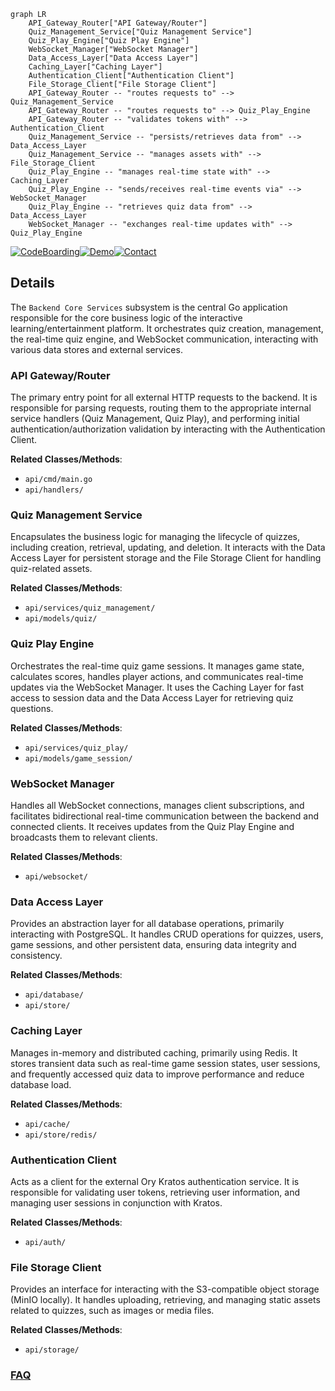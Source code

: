 ```mermaid
graph LR
    API_Gateway_Router["API Gateway/Router"]
    Quiz_Management_Service["Quiz Management Service"]
    Quiz_Play_Engine["Quiz Play Engine"]
    WebSocket_Manager["WebSocket Manager"]
    Data_Access_Layer["Data Access Layer"]
    Caching_Layer["Caching Layer"]
    Authentication_Client["Authentication Client"]
    File_Storage_Client["File Storage Client"]
    API_Gateway_Router -- "routes requests to" --> Quiz_Management_Service
    API_Gateway_Router -- "routes requests to" --> Quiz_Play_Engine
    API_Gateway_Router -- "validates tokens with" --> Authentication_Client
    Quiz_Management_Service -- "persists/retrieves data from" --> Data_Access_Layer
    Quiz_Management_Service -- "manages assets with" --> File_Storage_Client
    Quiz_Play_Engine -- "manages real-time state with" --> Caching_Layer
    Quiz_Play_Engine -- "sends/receives real-time events via" --> WebSocket_Manager
    Quiz_Play_Engine -- "retrieves quiz data from" --> Data_Access_Layer
    WebSocket_Manager -- "exchanges real-time updates with" --> Quiz_Play_Engine
```

[![CodeBoarding](https://img.shields.io/badge/Generated%20by-CodeBoarding-9cf?style=flat-square)](https://github.com/CodeBoarding/GeneratedOnBoardings)[![Demo](https://img.shields.io/badge/Try%20our-Demo-blue?style=flat-square)](https://www.codeboarding.org/demo)[![Contact](https://img.shields.io/badge/Contact%20us%20-%20contact@codeboarding.org-lightgrey?style=flat-square)](mailto:contact@codeboarding.org)

## Details

The `Backend Core Services` subsystem is the central Go application responsible for the core business logic of the interactive learning/entertainment platform. It orchestrates quiz creation, management, the real-time quiz engine, and WebSocket communication, interacting with various data stores and external services.

### API Gateway/Router
The primary entry point for all external HTTP requests to the backend. It is responsible for parsing requests, routing them to the appropriate internal service handlers (Quiz Management, Quiz Play), and performing initial authentication/authorization validation by interacting with the Authentication Client.


**Related Classes/Methods**:

- `api/cmd/main.go`
- `api/handlers/`


### Quiz Management Service
Encapsulates the business logic for managing the lifecycle of quizzes, including creation, retrieval, updating, and deletion. It interacts with the Data Access Layer for persistent storage and the File Storage Client for handling quiz-related assets.


**Related Classes/Methods**:

- `api/services/quiz_management/`
- `api/models/quiz/`


### Quiz Play Engine
Orchestrates the real-time quiz game sessions. It manages game state, calculates scores, handles player actions, and communicates real-time updates via the WebSocket Manager. It uses the Caching Layer for fast access to session data and the Data Access Layer for retrieving quiz questions.


**Related Classes/Methods**:

- `api/services/quiz_play/`
- `api/models/game_session/`


### WebSocket Manager
Handles all WebSocket connections, manages client subscriptions, and facilitates bidirectional real-time communication between the backend and connected clients. It receives updates from the Quiz Play Engine and broadcasts them to relevant clients.


**Related Classes/Methods**:

- `api/websocket/`


### Data Access Layer
Provides an abstraction layer for all database operations, primarily interacting with PostgreSQL. It handles CRUD operations for quizzes, users, game sessions, and other persistent data, ensuring data integrity and consistency.


**Related Classes/Methods**:

- `api/database/`
- `api/store/`


### Caching Layer
Manages in-memory and distributed caching, primarily using Redis. It stores transient data such as real-time game session states, user sessions, and frequently accessed quiz data to improve performance and reduce database load.


**Related Classes/Methods**:

- `api/cache/`
- `api/store/redis/`


### Authentication Client
Acts as a client for the external Ory Kratos authentication service. It is responsible for validating user tokens, retrieving user information, and managing user sessions in conjunction with Kratos.


**Related Classes/Methods**:

- `api/auth/`


### File Storage Client
Provides an interface for interacting with the S3-compatible object storage (MinIO locally). It handles uploading, retrieving, and managing static assets related to quizzes, such as images or media files.


**Related Classes/Methods**:

- `api/storage/`




### [FAQ](https://github.com/CodeBoarding/GeneratedOnBoardings/tree/main?tab=readme-ov-file#faq)